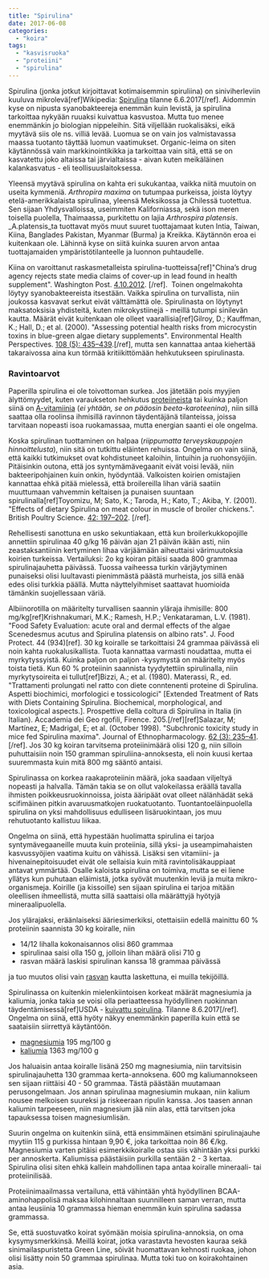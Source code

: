 ```yaml
---
title: "Spirulina"
date: 2017-06-08
categories: 
  - "koira"
tags: 
  - "kasvisruoka"
  - "proteiini"
  - "spirulina"
---
```


Spirulina (jonka jotkut kirjoittavat kotimaisemmin spiruliina) on siniviherleviin kuuluva mikrolevä\[ref\]Wikipedia: [Spirulina](https://fi.wikipedia.org/wiki/Spirulina) tilanne 6.6.2017\[/ref\]. Aidommin kyse on nipusta syanobakteereja enemmän kuin levistä, ja spirulina tarkoittaa nykyään ruuaksi kuivattua kasvustoa. Mutta tuo menee enemmänkin jo biologian nippeleihin. Sitä viljellään ruokalisäksi, eikä myytävä siis ole ns. villiä levää. Luomua se on vain jos valmistavassa maassa tuotanto täyttää luomun vaatimukset. Organic-leima on siten käytännössä vain markkinointikikka ja tarkoittaa vain sitä, että se on kasvatettu joko altaissa tai järvialtaissa - aivan kuten meikäläinen kalankasvatus - eli teollisuuslaitoksessa.

<!--more-->

Yleensä myytävä spirulina on kahta eri sukukantaa, vaikka niitä muutoin on useita kymmeniä. _Arthropira maxima_ on tutumpaa purkeissa, joista löytyy etelä-amerikkalaista spirulinaa, yleensä Meksikossa ja Chilessä tuotettua. Sen sijaan Yhdysvalloissa, useimmiten Kaliforniassa, sekä ison meren toisella puolella, Thaimaassa, purkitettu on lajia _Arthrospira platensis_. _A.platensis_ta tuottavat myös muut suuret tuottajamaat kuten Intia, Taiwan, Kiina, Banglades Pakistan, Myanmar (Burma) ja Kreikka. Käytännön eroa ei kuitenkaan ole. Lähinnä kyse on siitä kuinka suuren arvon antaa tuottajamaiden ympäristötilanteelle ja luonnon puhtaudelle.

Kiina on varoittanut raskasmetalleista spirulina-tuotteissa\[ref\]"China’s drug agency rejects state media claims of cover-up in lead found in health supplement". Washington Post. [4.10.2012](http://www.washingtonpost.com/world/asia_pacific/chinas-drug-agency-rejects-state-media-claims-of-tainted-spirulina-cover-up/2012/04/10/gIQAaEbt7S_story.html). \[/ref\].  Toinen ongelmakohta löytyy syanobakteereista itsestään. Vaikka spirulina on turvallista, niin joukossa kasvavat serkut eivät välttämättä ole. Spirulinasta on löytynyt maksatoksisia yhdisteitä, kuten mikrokystiinejä - meillä tutumpi sinilevän kautta. Määrät eivät kuitenkaan ole olleet vaarallisia\[ref\]Gilroy, D.; Kauffman, K.; Hall, D.; et al. (2000). "Assessing potential health risks from microcystin toxins in blue-green algae dietary supplements". Environmental Health Perspectives. [108 (5): 435–439](https://www.ncbi.nlm.nih.gov/pmc/articles/PMC1638057).\[/ref\], mutta sen kannattaa antaa kiehertää takaraivossa aina kun törmää kritiikittömään hehkutukseen spirulinasta.

### Ravintoarvot

Paperilla spirulina ei ole toivottoman surkea. Jos jätetään pois myyjien älyttömyydet, kuten varaukseton hehkutus [proteiineista](https://www.katiska.eu/tieto/proteiinit/proteiini-ruokinnassa/) tai kuinka paljon siinä on [A-vitamiinia](https://www.katiska.eu/tieto/a-vitamiini/a-vitamiini/) (_ei yhtään, se on pääosin beeta-karoteenina_), niin sillä saattaa olla roolinsa ihmisillä ravinnon täydentäjänä tilanteissa, joissa tarvitaan nopeasti isoa ruokamassaa, mutta energian saanti ei ole ongelma.

Koska spirulinan tuottaminen on halpaa (_riippumatta terveyskauppojen hinnoittelusta_), niin sitä on tutkittu eläinten rehuissa. Ongelma on vain siinä, että kaikki tutkimukset ovat kohdistuneet kaloihin, lintuihin ja ruohonsyöjiin. Pitäisinkin outona, että jos syntymämävegaanit eivät voisi levää, niin bakteeripohjainen kuin onkin, hyödyntää. Valkoisten koirien omistajien kannattaa ehkä pitää mielessä, että broilereilla lihan väriä saatiin muuttumaan vahvemmin keltaisen ja punaisen suuntaan spirulinalla\[ref\]Toyomizu, M; Sato, K.; Taroda, H.; Kato, T.; Akiba, Y. (2001). "Effects of dietary Spirulina on meat colour in muscle of broiler chickens.". British Poultry Science. [42: 197–202](http://www.tandfonline.com/doi/abs/10.1080/00071660120048447). \[/ref\].

Rehellisesti sanottuna en usko sekuntiakaan, että kun broilerkukkopojille annettiin spirulinaa 40 g/kg 16 päivän ajan 21 päivän ikään asti, niin zeastaksantiinin kertyminen lihaa värjäämään aiheuttaisi värimuutoksia koirien turkeissa. Vertailuksi: 2o kg koiran pitäisi saada 800 grammaa spirulinajauhetta päivässä. Tuossa vaiheessa turkin värjäytyminen punaiseksi olisi luultavasti pienimmästä päästä murheista, jos sillä enää edes olisi turkkia päällä. Mutta näyttelyihmiset saattavat huomioida tämänkin suojellessaan väriä.

Albiinorotilla on määritelty turvallisen saannin yläraja ihmisille: 800 mg/kg\[ref\]Krishnakumari, M.K.; Ramesh, H.P.; Venkataraman, L.V. (1981). "Food Safety Evaluation: acute oral and dermal effects of the algae Scenedesmus acutus and Spirulina platensis on albino rats". J. Food Protect. 44 (934)\[ref\]. 30 kg koiralle se tarkoittaisi 24 grammaa päivässä eli noin kahta ruokalusikallista. Tuota kannattaa varmasti noudattaa, mutta ei myrkytyssyistä. Kuinka paljon on paljon -kysymystä on määritelty myös toista tietä. Kun 60 % proteiinin saannista tyydytettiin spirulinalla, niin myrkytysoireita ei tullut\[ref\]Bizzi, A.; et al. (1980). Materassi, R., ed. "Trattamenti prolungati nel ratto con diete conntenenti proteine di Spirulina. Aspetti biochimici, morfologici e tossicologici" \[Extended Treatment of Rats with Diets Containing Spirulina. Biochemical, morphological, and toxicological aspects.\]. Prospettive della coltura di Spirulina in Italia (in Italian). Accademia dei Geo rgofili, Firence. 205.\[/ref\]\[ref\]Salazar, M; Martínez, E; Madrigal, E; et al. (October 1998). "Subchronic toxicity study in mice fed Spirulina maxima". Journal of Ethnopharmacology. [62 (3): 235–41](https://doi.org/10.1016%2FS0378-8741%2898%2900080-4).\[/ref\]. Jos 30 kg koiran tarvitsema proteiinimäärä olisi 120 g, niin silloin puhuttaisiin noin 150 gramman spiruliina-annoksesta, eli noin kuusi kertaa suuremmasta kuin mitä 800 mg sääntö antaisi.

Spirulinassa on korkea raakaproteiinin määrä, joka saadaan viljeltyä nopeasti ja halvalla. Tämän takia se on ollut valokeilassa eräällä tavalla ihmisten poikkeusruokinnoissa, joista ääripäät ovat olleet nälänhädät sekä scifimäinen pitkin avaruusmatkojen ruokatuotanto. Tuontantoeläinpuolella spirulina on yksi mahdollisuus edulliseen lisäruokintaan, jos muu rehutuotanto kallistuu liikaa.

Ongelma on siinä, että hypestään huolimatta spirulina ei tarjoa syntymävegaaneille muuta kuin proteiinia, sillä yksi- ja useampimahaisten kasvussyöjien vaatima kuitu on vähissä. Lisäksi sen vitamiini- ja hivenainepitoisuudet eivät ole sellaisia kuin mitä ravintolisäkauppiaat antavat ymmärtää. Osalle kaloista spirulina on toimiva, mutta se ei liene yllätys kun puhutaan eläimistä, jotka syövät muutenkin leviä ja muita mikro-organismeja. Koirille (ja kissoille) sen sijaan spirulina ei tarjoa mitään oleellisen ihmeellistä, mutta sillä saattaisi olla määrättyjä hyötyjä mineraalipuolella.

Jos ylärajaksi, eräänlaiseksi ääriesimerkiksi, otettaisiin edellä mainittu 60 % proteiinin saannista 30 kg koiralle, niin

- 14/12 lihalla kokonaisannos olisi 860 grammaa
- spirulinaa saisi olla 150 g, jolloin lihan määrä olisi 710 g
- rasvan määrä laskisi spirulinan kanssa 18 grammaa päivässä

ja tuo muutos olisi vain [rasvan](https://www.katiska.eu/tieto/rasvat/rasva-ruokinnassa/) kautta laskettuna, ei muilla tekijöillä.

Spirulinassa on kuitenkin mielenkiintoisen korkeat määrät magnesiumia ja kaliumia, jonka takia se voisi olla periaatteessa hyödyllinen ruokinnan täydentämisessä\[ref\]USDA - [kuivattu spirulina](https://ndb.nal.usda.gov/ndb/search/list?qlookup=11667&format=Full). Tilanne 8.6.2017\[/ref\]. Ongelma on siinä, että hyöty näkyy enemmänkin paperilla kuin että se saataisiin siirrettyä käytäntöön.

- [magnesiumia](https://www.katiska.eu/tieto/koira-tarve-mineraali/magnesium/) 195 mg/100 g
- [kaliumia](https://www.katiska.eu/tieto/koira-tarve-mineraali/kalium/) 1363 mg/100 g

Jos haluaisin antaa koiralle lisänä 250 mg magnesiumia, niin tarvitsisin spirulinajauhetta 130 grammaa kerta-annoksena. 600 mg kaliumannokseen sen sijaan riittäisi 40 - 50 grammaa. Tästä päästään muutamaan perusongelmaan. Jos annan spirulinaa magnesiumin mukaan, niin kalium nousee melkoisen suureksi ja riskeeraan ripulin kanssa. Jos taasen annan kaliumin tarpeeseen, niin magnesium jää niin alas, että tarvitsen joka tapauksessa toisen magnesiumlisän.

Suurin ongelma on kuitenkin siinä, että ensimmäinen etsimäni spirulinajauhe myytiin 115 g purkissa hintaan 9,90 €, joka tarkoittaa noin 86 €/kg. Magnesiumia varten pitäisi esimerkkikoiralle ostaa siis vähintään yksi purkki per annoskerta. Kaliumissa päästäisiin purkilla sentään 2 - 3 kertaa. Spirulina olisi siten ehkä kallein mahdollinen tapa antaa koiralle mineraali- tai proteiinilisää.

Proteiinimaailmassa vertailuna, että vähintään yhtä hyödyllinen BCAA-aminohappolisä maksaa kilohinnaltaan suunnilleen saman verran, mutta antaa leusiinia 10 grammassa hieman enemmän kuin spirulina sadassa grammassa.

Se, että suostuvatko koirat syömään moisia spirulina-annoksia, on oma kysymysmerkkinsä. Meillä koirat, jotka varastavta hevosten kauraa sekä sinimailaspuristetta Green Line, söivät huomattavan kehnosti ruokaa, johon olisi lisätty noin 50 grammaa spirulinaa. Mutta toki tuo on koirakohtainen asia.
